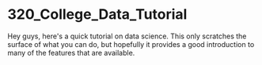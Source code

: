 # 320_College_Data_Tutorial

Hey guys, here's a quick tutorial on data science. This only scratches the surface of what you can do, but hopefully it provides a good introduction to many of the features that are available.

